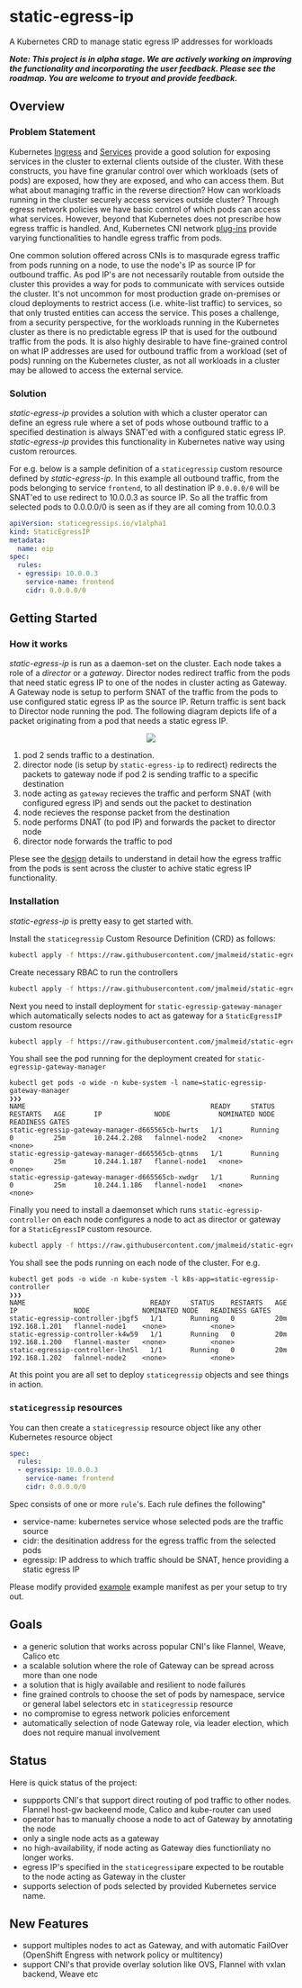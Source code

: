 # static-egress-ip

A Kubernetes CRD to manage static egress IP addresses for workloads

***Note: This project is in alpha stage. We are actively working on improving the functionality and incorporating the user feedback. Please see the roadmap. You are welcome to tryout and provide feedback.***

## Overview

### Problem Statement

Kubernetes [Ingress](https://kubernetes.io/docs/concepts/services-networking/ingress/) and [Services](https://kubernetes.io/docs/concepts/services-networking/service/) provide a good solution for exposing services in the cluster to external clients outside of the cluster. With these constructs, you have fine granular control over which workloads (sets of pods) are exposed, how they are exposed, and who can access them. But what about managing traffic in the reverse direction? How can workloads running in the cluster securely access services outside cluster? Through egress network policies we have basic control of which pods can access what services. However, beyond that Kubernetes does not prescribe how egress traffic is handled. And, Kubernetes CNI network [plug-ins](https://kubernetes.io/docs/concepts/extend-kubernetes/compute-storage-net/network-plugins/) provide varying functionalities to handle egress traffic from pods.

One common solution offered across CNIs is to masqurade egress traffic from pods running on a node, to use the node's IP as source IP for outbound traffic. As pod IP's are not necessarily routable from outside the cluster this provides a way for pods to communicate with services outside the cluster. It's not uncommon for most production grade on-premises or cloud deployments to restrict access (i.e. white-list traffic) to services, so that only trusted entities can access the service. This poses a challenge, from a security perspective, for the workloads running in the Kubernetes cluster as there is no predictable egress IP that is used for the outbound traffic from the pods. It is also highly desirable to have fine-grained control on what IP addresses are used for outbound traffic from a workload (set of pods) running on the Kubernetes cluster, as not all workloads in a cluster may be allowed to access the external service.

### Solution

*static-egress-ip* provides a solution with which a cluster operator can define an egress rule where a set of pods whose outbound traffic to a specified destination is always SNAT'ed with a configured static egress IP. *static-egress-ip* provides this functionality in Kubernetes native way using custom rerources.

For e.g. below is a sample definition of a `staticegressip` custom resource defined by *static-egress-ip*. In this example all outbound traffic, from the pods belonging to service `frontend`, to all destination IP `0.0.0.0/0` will be SNAT'ed to use redirect to 10.0.0.3 as source IP. So all the traffic from selected pods to 0.0.0.0/0 is seen as if they are all coming from 10.0.0.3

```yaml
apiVersion: staticegressips.io/v1alpha1
kind: StaticEgressIP
metadata:
  name: eip
spec:
  rules:
  - egressip: 10.0.0.3
    service-name: frontend
    cidr: 0.0.0.0/0
```

## Getting Started

### How it works

*static-egress-ip* is run as a daemon-set on the cluster. Each node takes a role of a *director* or a *gateway*. Director nodes redirect traffic from the pods that need static egress IP to one of the nodes in cluster acting as Gateway. A Gateway node is setup to perform SNAT of the traffic from the pods to use configured static egress IP as the source IP. Return traffic is sent back to Director node running the pod. The following diagram depicts life of a packet originating from a pod that needs a static egress IP.

<p align="center">
  <img src="docs/img/static-egress-ip.jpg"> </image>
</p>

1. pod 2 sends traffic to a destination.
2. director node (is setup by `static-egress-ip` to redirect) redirects the packets to gateway node if pod 2 is sending traffic to a specific destination
3. node acting as `gateway` recieves the traffic and perform SNAT (with configured egress IP) and sends out the packet to destination
4. node recieves the response packet from the destination
5. node performs DNAT (to pod IP) and forwards the packet to director node
6. director node forwards the traffic to pod

Plese see the [design](./docs/design.md) details to understand in detail how the egress traffic from the pods is sent across the cluster to achive static egress IP functionality.

### Installation

*static-egress-ip* is pretty easy to get started with.

Install the `staticegressip` Custom Resource Definition (CRD) as follows:

```sh
kubectl apply -f https://raw.githubusercontent.com/jmalmeid/static-egress-ip/master/config/static-egressip-crd.yaml
```

Create necessary RBAC to run the controllers

```sh
kubectl apply -f https://raw.githubusercontent.com/jmalmeid/static-egress-ip/master/config/static-egressip-rbac.yaml
```

Next you need to install deployment for `static-egressip-gateway-manager` which automatically selects nodes to act as gateway for a `StaticEgressIP` custom resource

```sh
kubectl apply -f https://raw.githubusercontent.com/jmalmeid/static-egress-ip/master/config/static-egressip-gateway-manager.yaml
```

You shall see the pod running for the deployment created for `static-egressip-gateway-manager`

```
kubectl get pods -o wide -n kube-system -l name=static-egressip-gateway-manager                                                                                                                                                                                                           ❯❯❯
NAME                                              READY     STATUS    RESTARTS   AGE       IP             NODE            NOMINATED NODE   READINESS GATES
static-egressip-gateway-manager-d665565cb-hwrts   1/1       Running   0          25m       10.244.2.208   falnnel-node2   <none>           <none>
static-egressip-gateway-manager-d665565cb-qtnms   1/1       Running   0          25m       10.244.1.187   flannel-node1   <none>           <none>
static-egressip-gateway-manager-d665565cb-xwdgr   1/1       Running   0          25m       10.244.1.186   flannel-node1   <none>           <none>

```

Finally you need to install a daemonset which runs `static-egressip-controller` on each node configures a node to act as director or gateway for a `StaticEgressIP` custom resource.

```sh
kubectl apply -f https://raw.githubusercontent.com/jmalmeid/static-egress-ip/master/config/static-egressip-controller.yaml
```

You shall see the pods running on each node of the cluster. For e.g.

```
kubectl get pods -o wide -n kube-system -l k8s-app=static-egressip-controller                                                                                                                                                                                                             ❯❯❯
NAME                               READY     STATUS    RESTARTS   AGE       IP              NODE             NOMINATED NODE   READINESS GATES
static-egressip-controller-jbgf5   1/1       Running   0          20m       192.168.1.201   flannel-node1    <none>           <none>
static-egressip-controller-k4w59   1/1       Running   0          20m       192.168.1.200   flannel-master   <none>           <none>
static-egressip-controller-lhn5l   1/1       Running   0          20m       192.168.1.202   falnnel-node2    <none>           <none>

```

At this point you are all set to deploy `staticegressip` objects and see things in action.

### `staticegressip` resources

You can then create a `staticegressip` resource object like any other Kubernetes resource object

```yaml
spec:
  rules:
  - egressip: 10.0.0.3
    service-name: frontend
    cidr: 0.0.0.0/0
```

Spec consists of one or more `rule`'s. Each rule defines the following"
- service-name: kubernetes service whose selected pods are the traffic source
- cidr: the desitination address for the egress traffic from the selected pods
- egressip: IP address to which traffic should be SNAT, hence providing a static egress IP

Please modify provided [example](./config/static-egressip-example.yaml) example manifest as per your setup to try out.

## Goals

- a generic solution that works across popular CNI's like Flannel, Weave, Calico etc
- a scalable solution where the role of Gateway can be spread across more than one node
- a solution that is higly available and resilient to node failures
- fine grained controls to choose the set of pods by namespace, service or general label selectors etc in `staticegressip` resource
- no compromise to egress network policies enforcement
- automatically selection of node Gateway role, via leader election, which does not require manual involvement

## Status

Here is quick status of the project:
- suppports CNI's that support direct routing of pod traffic to other nodes. Flannel host-gw backeend mode, Calico and kube-router can used
- operator has to manually choose a node to act of Gateway by annotating the node
- only a single node acts as a gateway
- no high-availability, if node acting as Gateway dies functionliaty no longer works.
- egress IP's specified in the `staticegressip`are expected to be routable to the node acting as Gateway in the cluster
- supports selection of pods selected by provided Kubernetes service name. 

## New Features
- support multiples nodes to act as Gateway, and with automatic FailOver (OpenShift Engress with network policy or multitency)
- support CNI's that provide overlay solution like OVS, Flannel with vxlan backend, Weave etc

